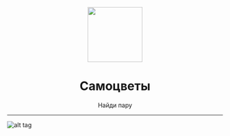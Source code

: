 <div align="center">
    <img src="[https://sidenevkirill.github.io/Find-picture/images/logo.png]" width="128" height="128" style="display: block; margin: 0 auto"/>
    <h1>Самоцветы</h1>
    <p>Найди пару</p>
</div>

---

![alt tag](https://sidenevkirill.github.io/Find-picture/images/screen.png)
